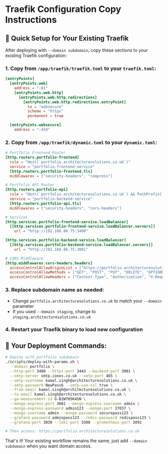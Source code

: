# Traefik Configuration Copy Instructions

## 🚀 Quick Setup for Your Existing Traefik

After deploying with `--domain subdomain`, copy these sections to your existing Traefik configuration:

### 1. Copy from `/app/traefik/traefik.toml` to your `traefik.toml`:

```toml
[entryPoints]
  [entryPoints.web]
    address = ":81"
    [entryPoints.web.http]
      [entryPoints.web.http.redirections]
        [entryPoints.web.http.redirections.entryPoint]
          to = "websecure"
          scheme = "https"
          permanent = true

  [entryPoints.websecure]
    address = ":434"
```

### 2. Copy from `/app/traefik/dynamic.toml` to your `dynamic.toml`:

```toml
# Portfolio Frontend Router
[http.routers.portfolio-frontend]
  rule = "Host(`portfolio.architecturesolutions.co.uk`)"
  service = "portfolio-frontend-service"
  [http.routers.portfolio-frontend.tls]
  middlewares = ["security-headers", "compress"]

# Portfolio API Router  
[http.routers.portfolio-api]
  rule = "Host(`portfolio.architecturesolutions.co.uk`) && PathPrefix(`/api`)"
  service = "portfolio-backend-service"
  [http.routers.portfolio-api.tls]
  middlewares = ["security-headers", "cors-headers"]

# Services
[http.services.portfolio-frontend-service.loadBalancer]
  [[http.services.portfolio-frontend-service.loadBalancer.servers]]
    url = "http://192.168.86.75:3400"

[http.services.portfolio-backend-service.loadBalancer]
  [[http.services.portfolio-backend-service.loadBalancer.servers]]
    url = "http://192.168.86.75:3001"

# CORS Middleware
[http.middlewares.cors-headers.headers]
  accessControlAllowOriginList = ["https://portfolio.architecturesolutions.co.uk"]
  accessControlAllowMethods = ["GET", "POST", "PUT", "DELETE", "OPTIONS"]
  accessControlAllowHeaders = ["Content-Type", "Authorization", "X-Requested-With"]
```

### 3. Replace subdomain name as needed:
- Change `portfolio.architecturesolutions.co.uk` to match your `--domain` parameter
- If you used `--domain staging`, change to `staging.architecturesolutions.co.uk`

### 4. Restart your Traefik binary to load new configuration

## 🎯 Your Deployment Commands:

```bash
# Deploy with portfolio subdomain
./scripts/deploy-with-params.sh \
  --domain portfolio \
  --http-port 3400 --https-port 3443 --backend-port 3001 \
  --smtp-server smtp.ionos.co.uk --smtp-port 465 \
  --smtp-username kamal.singh@architecturesolutions.co.uk \
  --smtp-password NewPass6 --smtp-use-ssl true \
  --from-email kamal.singh@architecturesolutions.co.uk \
  --to-email kamal.singh@architecturesolutions.co.uk \
  --ga-measurement-id G-B2W705K4SN \
  --mongo-express-port 3081 --mongo-express-username admin \
  --mongo-express-password admin123 --mongo-port 37037 \
  --mongo-username admin --mongo-password securepass123 \
  --grafana-password adminpass123 --redis-password redispass123 \
  --grafana-port 3030 --loki-port 3300 --prometheus-port 3091

# Then access: https://portfolio.architecturesolutions.co.uk
```

That's it! Your existing workflow remains the same, just add `--domain subdomain` when you want domain access.